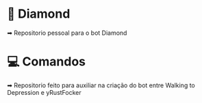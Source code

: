 # 💎 Diamond
➡ Repositorio pessoal para o bot Diamond

# 💻 Comandos

➡ Repositorio feito para auxiliar na criação do bot entre Walking to Depression e yRustFocker

